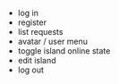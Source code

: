 - log in
- register
- list requests
- avatar / user menu
- toggle island online state
- edit island
- log out
